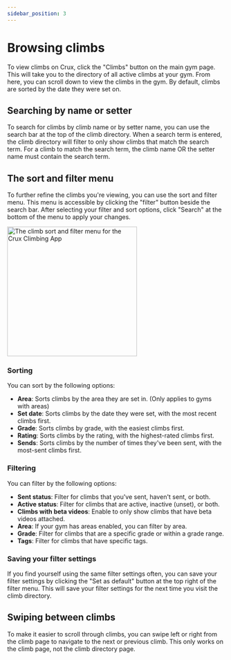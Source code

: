 ```yaml
---
sidebar_position: 3
---
```


# Browsing climbs

To view climbs on Crux, click the "Climbs" button on the main gym page. This will take you to the directory of all active climbs at your gym. From here, you can scroll down to view the climbs in the gym. By default, climbs are sorted by the date they were set on.

## Searching by name or setter

To search for climbs by climb name or by setter name, you can use the search bar at the top of the climb directory. When a search term is entered, the climb directory will filter to only show climbs that match the search term. For a climb to match the search term, the climb name OR the setter name must contain the search term.

## The sort and filter menu

To further refine the climbs you're viewing, you can use the sort and filter menu. This menu is accessible by clicking the "filter" button beside the search bar. After selecting your filter and sort options, click "Search" at the bottom of the menu to apply your changes.

<img src="/img/climb-filter.png" alt="The climb sort and filter menu for the Crux Climbing App" width="300px" />

### Sorting

You can sort by the following options:

- **Area**: Sorts climbs by the area they are set in. (Only applies to gyms with areas)
- **Set date**: Sorts climbs by the date they were set, with the most recent climbs first.
- **Grade**: Sorts climbs by grade, with the easiest climbs first.
- **Rating**: Sorts climbs by the rating, with the highest-rated climbs first.
- **Sends**: Sorts climbs by the number of times they've been sent, with the most-sent climbs first.

### Filtering

You can filter by the following options:

- **Sent status**: Filter for climbs that you've sent, haven't sent, or both.
- **Active status**: Filter for climbs that are active, inactive (unset), or both.
- **Climbs with beta videos**: Enable to only show climbs that have beta videos attached.
- **Area**: If your gym has areas enabled, you can filter by area.
- **Grade**: Filter for climbs that are a specific grade or within a grade range.
- **Tags**: Filter for climbs that have specific tags.

### Saving your filter settings

If you find yourself using the same filter settings often, you can save your filter settings by clicking the "Set as default" button at the top right of the filter menu. This will save your filter settings for the next time you visit the climb directory.

## Swiping between climbs

To make it easier to scroll through climbs, you can swipe left or right from the climb page to navigate to the next or previous climb. This only works on the climb page, not the climb directory page.
